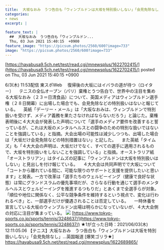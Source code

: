 ```yaml
---
title:  大坂なおみ　うつ告白も「ウィンブルドンは大坂を特別扱いしない」「会見免除なし」…英国報道 ★2  
categories:
- news
excerpt: |
  
feature_text: |
  ##  大坂なおみ　うつ告白も「ウィンブルドン...
  Thu, 03 Jun 2021 15:40:15  +0900
feature_image: "https://picsum.photos/2560/600?image=733"
image: "https://picsum.photos/2560/600?image=733"
---
```


[https://hayabusa9.5ch.net/test/read.cgi/mnewsplus/1622702415/](https://hayabusa9.5ch.net/test/read.cgi/mnewsplus/1622702415/)
posted on Thu, 03 Jun 2021 15:40:15  +0900

<!--more-->

6/3(木) 11:53配信 東スポWeb 　復帰後の大坂にはイバラの道が待つ（ロイター） 　テニスの全仏オープン（パリ）棄権とうつ告白で、世界中の注目を集める大坂なおみ（２３＝日清食品）について、英国メディアはウィンブルドン選手権（２８日開幕）に出場した場合でも、会見免除などの特別扱いはないと報じている。 　英紙「デーリー・メール」は「大坂なおみは、ウィンブルドンで特別扱いを受けず、メディア義務を果たさなければならないだろう」と論じた。棄権表明後に４大大会が発表した声明について「選手のメディア要件を改善すると誓っているが、これは大坂のメンタルヘルスとの闘争のための特別な扱いではないことを強調している」と指摘。大会出場の可能性は減少しつつも、出場した場合は「大坂だけ会見免除などの特別措置はない」と記した。 　また英紙「タイムズ」も「４大大会の声明は、大坂だけでなく、すべての選手に適用されるもので、大坂を特別扱いをしないことを強調している」と指摘。オーストラリア紙「オーストラリアン」はタイムズの記事に「ウィンブルドンは大坂を特別扱いはしない」と見出しを付け報じている。 　４大大会は共同声明でで大坂について「コートから離れている間に、可能な限りのサポートと支援を提供したいと思います」と発表。一方で改革は「選手たちのウェルビーイング（健康で良好な状態）は常にグランドスラムの優先事項だが、さらなる行動を通じて選手のメンタルヘルスとウェルビーイングを推進するつもりだ」とあくまで全選手らが対象。「順位や地位に関係なく、公平な競争条件を維持するという視点で、変化は行われるべき」と、一部選手だけが優遇されることは否定している。 　一時休養を宣言している大坂のウィンブルドン出場は明らかになっていないが、４大大会側の対応に注目が集まっている。 ![](https://amd-pctr.c.yimg.jp/r/iwiz-amd/20210603-03248637-tospoweb-000-1-view.jpg) [https://www.tokyo-sports.co.jp/sports/tennis/3248637/](https://www.tokyo-sports.co.jp/sports/tennis/3248637/) ★1が立った日時：2021/06/03(木) 12:11:05.06 【テニス】大坂なおみ　うつ告白も「ウィンブルドンは大坂を特別扱いしない」「会見免除なし」…英国報道 [爆笑ゴリラ★] https://hayabusa9.5ch.net/test/read.cgi/mnewsplus/1622689865/
